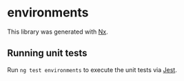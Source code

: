 # environments

This library was generated with [Nx](https://nx.dev).

## Running unit tests

Run `ng test environments` to execute the unit tests via [Jest](https://jestjs.io).

